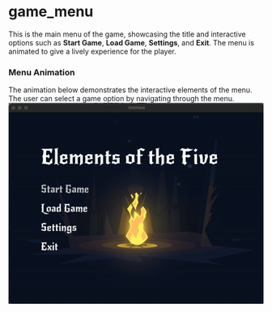 # game_menu

This is the main menu of the game, showcasing the title and interactive options such as **Start Game**, **Load Game**, **Settings**, and **Exit**. The menu is animated to give a lively experience for the player.

### Menu Animation

The animation below demonstrates the interactive elements of the menu. The user can select a game option by navigating through the menu.
![Menu Animation](output/menu_output.gif)
